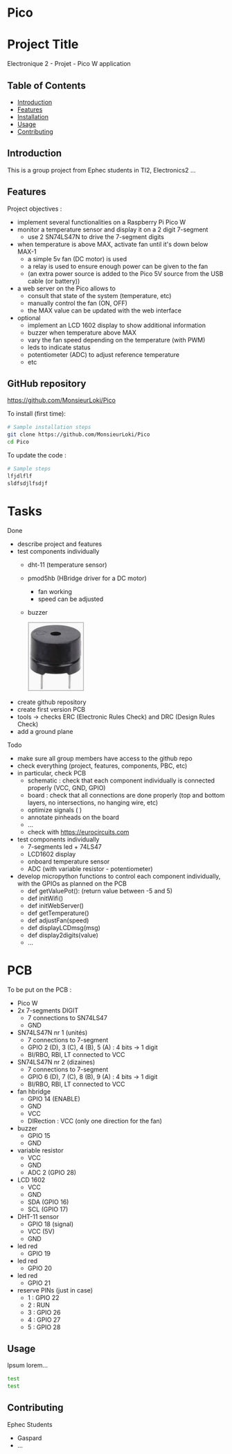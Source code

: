# Pico


# Project Title

Electronique 2 - Projet - Pico W application

## Table of Contents

- [Introduction](#introduction)
- [Features](#features)
- [Installation](#installation)
- [Usage](#usage)
- [Contributing](#contributing)

## Introduction

This is a group project from Ephec students in TI2, Electronics2
...

## Features

Project objectives :
- implement several functionalities on a Raspberry Pi Pico W
- monitor a temperature sensor and display it on a 2 digit 7-segment
    - use 2 SN74LS47N to drive the 7-segment digits
- when temperature is above MAX, activate fan until it's down below MAX-1
    - a simple 5v fan (DC motor) is used
    - a relay is used to ensure enough power can be given to the fan
    - (an extra power source is added to the Pico 5V source from the USB cable (or battery))
- a web server on the Pico allows to
    - consult that state of the system (temperature, etc)
    - manually control the fan (ON, OFF)
    - the MAX value can be updated with the web interface
- optional
    - implement an LCD 1602 display to show additional information
    - buzzer when temperature above MAX
    - vary the fan speed depending on the temperature (with PWM)
    - leds to indicate status
    - potentiometer (ADC) to adjust reference temperature
    - etc


## GitHub repository

https://github.com/MonsieurLoki/Pico

To install (first time):

```bash
# Sample installation steps
git clone https://github.com/MonsieurLoki/Pico
cd Pico
```

To update the code :

```bash
# Sample steps
lfjdlflf
sldfsdjlfsdjf
```

# Tasks

Done
- describe project and features
- test components individually
    - dht-11 (temperature sensor)
    - pmod5hb (HBridge driver for a DC motor)
        - fan working
        - speed can be adjusted

    - buzzer

        ![Alt text](pict/buzzer.png "Buzzer")
- create github repository
- create first version PCB
- tools -> checks ERC (Electronic Rules Check) and DRC (Design Rules Check)
- add a ground plane

Todo
- make sure all group members have access to the github repo
- check everything (project, features, components, PBC, etc)
- in particular, check PCB 
    - schematic : check that each component individually is connected properly (VCC, GND, GPIO)
    - board : check that all connections are done properly (top and bottom layers, no intersections, no hanging wire, etc)
    - optimize signals (    )
    - annotate pinheads on the board
    - ...
    - check with https://eurocircuits.com 
- test components individually
    - 7-segments led + 74LS47
    - LCD1602 display
    - onboard temperature sensor
    - ADC (with variable resistor - potentiometer)
- develop micropython functions to control each component individually, with the GPIOs as planned on the PCB
    - def getValuePot():
      (return value between -5 and 5)
    - def initWifi()
    - def initWebServer()
    - def getTemperature()
    - def adjustFan(speed)
    - def displayLCDmsg(msg)
    - def display2digits(value)
    - ...



# PCB

To be put on the PCB :
- Pico W
- 2x 7-segments DIGIT
    - 7 connections to SN74LS47
    - GND
- SN74LS47N nr 1 (unités)
    - 7 connections to 7-segment
    - GPIO 2 (D), 3 (C), 4 (B), 5 (A) : 4 bits -> 1 digit
    - BI/RBO, RBI, LT connected to VCC
- SN74LS47N nr 2 (dizaines)
    - 7 connections to 7-segment
    - GPIO 6 (D), 7 (C), 8 (B), 9 (A) : 4 bits -> 1 digit
    - BI/RBO, RBI, LT connected to VCC
- fan hbridge
    - GPIO 14 (ENABLE)
    - GND
    - VCC
    - DIRection : VCC (only one direction for the fan)
- buzzer
    - GPIO 15
    - GND
- variable resistor
    - VCC
    - GND
    - ADC 2 (GPIO 28)
- LCD 1602
    - VCC
    - GND
    - SDA (GPIO 16)
    - SCL (GPIO 17)
- DHT-11 sensor
    - GPIO 18 (signal)
    - VCC (5V)
    - GND
- led red
    - GPIO 19
- led red
    - GPIO 20
- led red
    - GPIO 21
- reserve PINs (just in case)
    - 1 : GPIO 22
    - 2 : RUN
    - 3 : GPIO 26
    - 4 : GPIO 27
    - 5 : GPIO 28



## Usage

Ipsum lorem...

```bash
test
test
```

## Contributing

Ephec Students
- Gaspard
- ...
